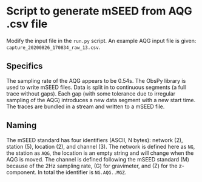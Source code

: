 # Script to generate mSEED from AQG .csv file

Modify the input file in the `run.py` script. An example AQG input file is given: `capture_20200826_170834_raw_13.csv`.

## Specifics

The sampling rate of the AQG appears to be 0.54s. The ObsPy library is used to write mSEED files. Data is split in to continuous segments (a full trace without gaps). Each gap (with some tolerance due to irregular sampling of the AQG) introduces a new data segment with a new start time. The traces are bundled in a stream and written to a mSEED file.

## Naming

The mSEED standard has four identifiers (ASCII, N bytes): network (2), station (5), location (2), and channel (3). The network is defined here as `NG`, the station as `AQG`, the location is an empty string and will change when the AQG is moved. The channel is defined following the mSEED standard (M) because of the 2Hz sampling rate, (G) for gravimeter, and (Z) for the z-component. In total the identifier is `NG.AQG..MGZ`.
